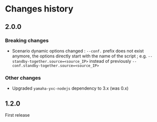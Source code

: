 # Changes history

## 2.0.0

### Breaking changes

- Scenario dynamic options changed : `--conf.` prefix does not exist anymore, the options directly start with the name of the script ; e.g. `--standby-together.source=<source_IP>` instead of previously `--conf.standby-together.source=<source_IP>`

### Other changes

- Upgraded `yamaha-yxc-nodejs` dependency to 3.x (was 0.x)

## 1.2.0

First release
